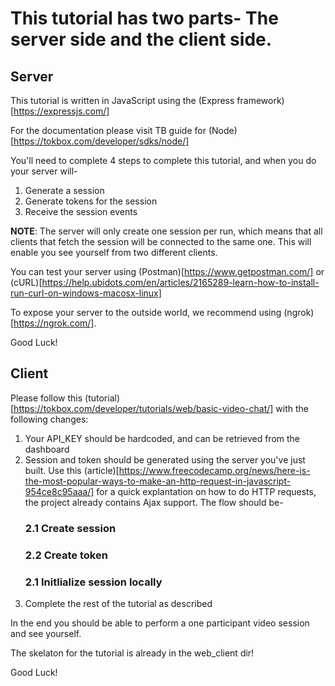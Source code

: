 # This tutorial has two parts- The server side and the client side.

## Server

This tutorial is written in JavaScript using the (Express framework)[https://expressjs.com/]

For the documentation please visit TB guide for (Node)[https://tokbox.com/developer/sdks/node/]

You'll need to complete 4 steps to complete this tutorial, and when you do your server will-

1. Generate a session
2. Generate tokens for the session
3. Receive the session events

**NOTE**: The server will only create one session per run, which means that all clients that fetch the session will be connected to the same one. This will enable you see yourself from two different clients.

You can test your server using (Postman)[https://www.getpostman.com/] or (cURL)[https://help.ubidots.com/en/articles/2165289-learn-how-to-install-run-curl-on-windows-macosx-linux]

To expose your server to the outside world, we recommend using (ngrok)[https://ngrok.com/].

Good Luck!

## Client

Please follow this (tutorial)[https://tokbox.com/developer/tutorials/web/basic-video-chat/] with the following changes:

1. Your API_KEY should be hardcoded, and can be retrieved from the dashboard
2. Session and token should be generated using the server you've just built. Use this (article)[https://www.freecodecamp.org/news/here-is-the-most-popular-ways-to-make-an-http-request-in-javascript-954ce8c95aaa/] for a quick explantation on how to do HTTP requests, the project already contains Ajax support. The flow should be-
   ### 2.1 Create session
   ### 2.2 Create token
   ### 2.1 Initlialize session locally
3. Complete the rest of the tutorial as described

In the end you should be able to perform a one participant video session and see yourself.

The skelaton for the tutorial is already in the web_client dir!

Good Luck!
